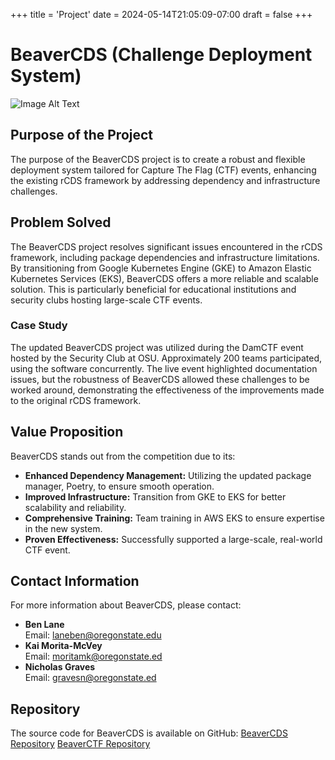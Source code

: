 +++
title = 'Project'
date = 2024-05-14T21:05:09-07:00
draft = false
+++


# BeaverCDS (Challenge Deployment System)

![Image Alt Text](/BeaverCDS-landing/img/scoreboard.PNG)

## Purpose of the Project
The purpose of the BeaverCDS project is to create a robust and flexible deployment system tailored for Capture The Flag (CTF) events, enhancing the existing rCDS framework by addressing dependency and infrastructure challenges.

## Problem Solved
The BeaverCDS project resolves significant issues encountered in the rCDS framework, including package dependencies and infrastructure limitations. By transitioning from Google Kubernetes Engine (GKE) to Amazon Elastic Kubernetes Services (EKS), BeaverCDS offers a more reliable and scalable solution. This is particularly beneficial for educational institutions and security clubs hosting large-scale CTF events.

### Case Study
The updated BeaverCDS project was utilized during the DamCTF event hosted by the Security Club at OSU. Approximately 200 teams participated, using the software concurrently. The live event highlighted documentation issues, but the robustness of BeaverCDS allowed these challenges to be worked around, demonstrating the effectiveness of the improvements made to the original rCDS framework.

## Value Proposition
BeaverCDS stands out from the competition due to its:
- **Enhanced Dependency Management:** Utilizing the updated package manager, Poetry, to ensure smooth operation.
- **Improved Infrastructure:** Transition from GKE to EKS for better scalability and reliability.
- **Comprehensive Training:** Team training in AWS EKS to ensure expertise in the new system.
- **Proven Effectiveness:** Successfully supported a large-scale, real-world CTF event.

## Contact Information
For more information about BeaverCDS, please contact:
- **Ben Lane**  
  Email: laneben@oregonstate.edu
- **Kai Morita-McVey**  
  Email: moritamk@oregonstate.ed
- **Nicholas Graves**  
  Email: gravesn@oregonstate.ed

  
## Repository
The source code for BeaverCDS is available on GitHub:
[BeaverCDS Repository](https://github.com/osusec/beavercds)
[BeaverCTF Repository](https://github.com/osusec/beaverctf)
